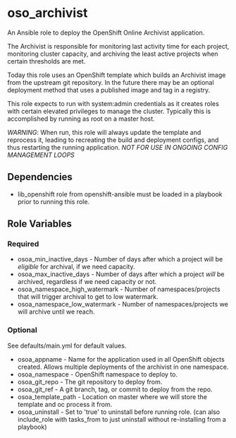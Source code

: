 # oso_archivist

An Ansible role to deploy the OpenShift Online Archivist application.

The Archivist is responsible for monitoring last activity time for each
project, monitoring cluster capacity, and archiving the least active projects
when certain thresholds are met.

Today this role uses an OpenShift template which builds an Archivist image from
the upstream git repository. In the future there may be an optional deployment
method that uses a published image and tag in a registry.

This role expects to run with system:admin credentials as it creates roles with
certain elevated privileges to manage the cluster. Typically this is
accomplished by running as root on a master host.

*WARNING*: When run, this role will always update the template and reprocess it, leading
to recreating the build and deployment configs, and thus restarting the running
application. *NOT FOR USE IN ONGOING CONFIG MANAGEMENT LOOPS*

## Dependencies

- lib_openshift role from openshift-ansible must be loaded in a playbook prior to running this role.

## Role Variables

### Required

* osoa_min_inactive_days - Number of days after which a project will be *eligible* for archival, if we need capacity.
* osoa_max_inactive_days - Number of days after which a project *will* be archived, regardless if we need capacity or not.
* osoa_namespace_high_watermark - Number of namespaces/projects that will trigger archival to get to low watermark.
* osoa_namespace_low_watermark - Number of namespaces/projects we will archive until we reach.

### Optional

See defaults/main.yml for default values.

* osoa_appname - Name for the application used in all OpenShift objects created. Allows multiple deployments of the archivist in one namespace.
* osoa_namespace - OpenShift namespace to deploy to.
* osoa_git_repo - The git repository to deploy from.
* osoa_git_ref - A git branch, tag, or commit to deploy from the repo.
* osoa_template_path - Location on master where we will store the template and oc process it from.
* osoa_uninstall - Set to 'true' to uninstall before running role. (can also include_role with tasks_from to just uninstall without re-installing from a playbook)

